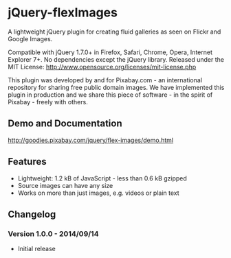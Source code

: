 jQuery-flexImages
===================

A lightweight jQuery plugin for creating fluid galleries as seen on Flickr and Google Images.

Compatible with jQuery 1.7.0+ in Firefox, Safari, Chrome, Opera, Internet Explorer 7+. No dependencies except the jQuery library.
Released under the MIT License: http://www.opensource.org/licenses/mit-license.php

This plugin was developed by and for Pixabay.com - an international repository for sharing free public domain images.
We have implemented this plugin in production and we share this piece of software - in the spirit of Pixabay - freely with others.

## Demo and Documentation

http://goodies.pixabay.com/jquery/flex-images/demo.html

## Features

* Lightweight: 1.2 kB of JavaScript - less than 0.6 kB gzipped
* Source images can have any size
* Works on more than just images, e.g. videos or plain text

## Changelog

### Version 1.0.0 - 2014/09/14

* Initial release
